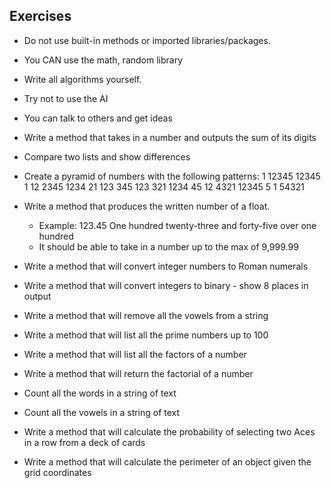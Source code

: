 ## Exercises
- Do not use built-in methods or imported libraries/packages. 
- You CAN use the math, random library
- Write all algorithms yourself.
- Try not to use the AI
- You can talk to others and get ideas

- Write a method that takes in a number and outputs the sum of its digits
- Compare two lists and show differences
- Create a pyramid of numbers with the following patterns:
1       12345       12345       1
12       2345       1234       21
123       345       123       321
1234       45       12       4321
12345       5       1       54321

- Write a method that produces the written number of a float. 
  - Example:  123.45  One hundred twenty-three and forty-five over one hundred
  - It should be able to take in a number up to the max of 9,999.99
- Write a method that will convert integer numbers to Roman numerals
- Write a method that will convert integers to binary - show 8 places in output
- Write a method that will remove all the vowels from a string
- Write a method that will list all the prime numbers up to 100
- Write a method that will list all the factors of a number
- Write a method that will return the factorial of a number
- Count all the words in a string of text
- Count all the vowels in a string of text
- Write a method that will calculate the probability of selecting two Aces in a row from a deck of cards
- Write a method that will calculate the perimeter of an object given the grid coordinates

